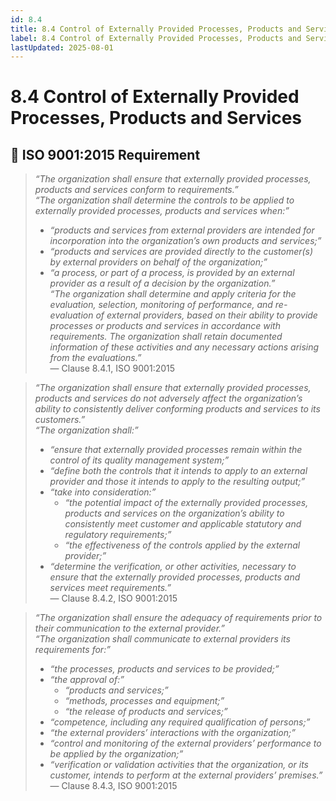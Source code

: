 ```yaml
---
id: 8.4
title: 8.4 Control of Externally Provided Processes, Products and Services
label: 8.4 Control of Externally Provided Processes, Products and Services
lastUpdated: 2025-08-01
---
```


# 8.4 Control of Externally Provided Processes, Products and Services

## 🧾 ISO 9001:2015 Requirement

> _“The organization shall ensure that externally provided processes, products and services conform to requirements.”_  
> _“The organization shall determine the controls to be applied to externally provided processes, products and services when:”_  
> - _“products and services from external providers are intended for incorporation into the organization’s own products and services;”_  
> - _“products and services are provided directly to the customer(s) by external providers on behalf of the organization;”_  
> - _“a process, or part of a process, is provided by an external provider as a result of a decision by the organization.”_  
> _“The organization shall determine and apply criteria for the evaluation, selection, monitoring of performance, and re-evaluation of external providers, based on their ability to provide processes or products and services in accordance with requirements. The organization shall retain documented information of these activities and any necessary actions arising from the evaluations.”_  
> — Clause 8.4.1, ISO 9001:2015

> _“The organization shall ensure that externally provided processes, products and services do not adversely affect the organization’s ability to consistently deliver conforming products and services to its customers.”_  
> _“The organization shall:”_  
> - _“ensure that externally provided processes remain within the control of its quality management system;”_  
> - _“define both the controls that it intends to apply to an external provider and those it intends to apply to the resulting output;”_  
> - _“take into consideration:”_  
>   - _“the potential impact of the externally provided processes, products and services on the organization’s ability to consistently meet customer and applicable statutory and regulatory requirements;”_  
>   - _“the effectiveness of the controls applied by the external provider;”_  
> - _“determine the verification, or other activities, necessary to ensure that the externally provided processes, products and services meet requirements.”_  
> — Clause 8.4.2, ISO 9001:2015

> _“The organization shall ensure the adequacy of requirements prior to their communication to the external provider.”_  
> _“The organization shall communicate to external providers its requirements for:”_  
> - _“the processes, products and services to be provided;”_  
> - _“the approval of:”_  
>   - _“products and services;”_  
>   - _“methods, processes and equipment;”_  
>   - _“the release of products and services;”_  
> - _“competence, including any required qualification of persons;”_  
> - _“the external providers’ interactions with the organization;”_  
> - _“control and monitoring of the external providers’ performance to be applied by the organization;”_  
> - _“verification or validation activities that the organization, or its customer, intends to perform at the external providers’ premises.”_  
> — Clause 8.4.3, ISO 9001:2015
